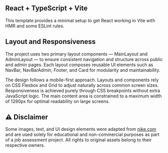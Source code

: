 ## React + TypeScript + Vite

This template provides a minimal setup to get React working in Vite with HMR and some ESLint rules.

## Layout and Responsiveness

The project uses two primary layout components — MainLayout and AdminLayout — to ensure consistent navigation and structure across public and admin pages. Each layout composes reusable UI elements such as NavBar, NavBarAdmin, Footer, and Card for modularity and maintainability.

The design follows a mobile-first approach. Layouts and components rely on CSS Flexbox and Grid to adjust naturally across common screen sizes. Responsiveness is achieved purely through CSS breakpoints without extra JavaScript logic. The main content area is constrained to a maximum width of 1280px for optimal readability on large screens.

## ⚠️ Disclaimer

Some images, text, and UI design elements were adapted from [nike.com](https://www.nike.com) and are used solely for educational and non-commercial purposes as part of a job assessment project. All rights to original assets belong to their respective owners.
